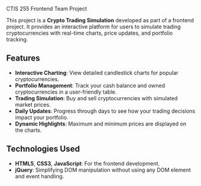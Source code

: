 CTIS 255 Frontend Team Project

This project is a **Crypto Trading Simulation** developed as part of a frontend project. 
It provides an interactive platform for users to simulate trading cryptocurrencies 
with real-time charts, price updates, and portfolio tracking.

## Features
- **Interactive Charting**: View detailed candlestick charts for popular cryptocurrencies.
- **Portfolio Management**: Track your cash balance and owned cryptocurrencies in a user-friendly table.
- **Trading Simulation**: Buy and sell cryptocurrencies with simulated market prices.
- **Daily Updates**: Progress through days to see how your trading decisions impact your portfolio.
- **Dynamic Highlights**: Maximum and minimum prices are displayed on the charts.

## Technologies Used
- **HTML5**, **CSS3**, **JavaScript**: For the frontend development.
- **jQuery**: Simplifying DOM manipulation without using any DOM element and event handling.
